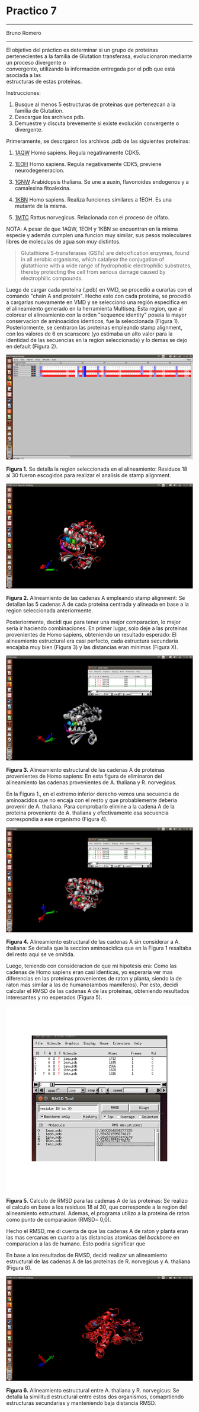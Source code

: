 # Practico 7



-----



Bruno Romero





-----





El	 objetivo	 del	 práctico	 es	 determinar	 si	 un	 grupo	 de	 proteínas	 pertenecientes	 a	 la	
familia	 de	 Glutation	 transferasa,	 evolucionaron	 mediante	 un	 proceso	 divergente	 o	
convergente,	 utilizando	 la	 información	 entregada	 por	 el	 pdb	 que	 está	 asociada	 a	 las	
estructuras	de	estas	proteínas.		
	
  
  
  
  
Instrucciones:	
	
  
  
  
  
1. Busque al menos 5 estructuras de proteínas que pertenezcan a la familia de Glutation.	
2. Descargue los archivos pdb.	
3. Demuestre y discuta brevemente si existe evolución convergente o divergente.






Primeramente, se descrgaron los archivos .pdb de las siguientes proteínas:

1. [1AQW](https://www.rcsb.org/pdb/explore/explore.do?structureId=1AQW)   Homo sapiens. Regula negativamente CDK5.

2. [1EOH](https://www.rcsb.org/pdb/explore/explore.do?structureId=1EOH)   Homo sapiens. Regula negativamente CDK5, previene neurodegeneracion.

3. [1GNW](https://www.rcsb.org/pdb/explore/explore.do?structureId=1GNW)   Arabidopsis thaliana. Se une a auxin, flavonoides endogenos y a camalexina fitoalexina.

4. [1KBN](https://www.rcsb.org/pdb/explore/explore.do?structureId=1KBN)   Homo sapiens. Realiza funciones similares a 1EOH. Es una mutante de la misma.

5. [1MTC](https://www.rcsb.org/pdb/explore/explore.do?structureId=1MTC)   Rattus norvegicus. Relacionada con el proceso de olfato.




NOTA: A pesar de que 1AQW, 1EOH y 1KBN se encuentran en la misma especie y además cumplen una funcion muy similar, sus pesos moleculares libres de moleculas de agua son muy distintos.




> Glutathione S-transferases (GSTs) are detoxification enzymes, found in all aerobic organisms, which catalyse the conjugation of glutathione with a wide range of hydrophobic electrophilic substrates, thereby protecting the cell from serious damage caused by electrophilic compounds.



Luego de cargar cada proteína (.pdb) en VMD, se procedió a curarlas con el comando "chain A and protein". Hecho esto con cada proteina, se procedió a cargarlas nuevamente en VMD y se seleccionó una región especifica en el alineamiento generado en la herramienta Multiseq. Esta region, que al colorear el alineamiento con la orden "sequence identity" poseia la mayor conservacion de aminoacidos identicos, fue la seleccionada (Figura 1). Posteriormente, se centraron las proteinas empleando stamp alignment, con los valores de 6 en scanscore (yo estimaba un alto valor para la identidad de las secuencias en la region seleccionada) y lo demas se dejo en default (Figura 2).




![Alineamientoregion](https://github.com/CapitanFlint/Pr-ctico-7/blob/master/alineamientoooo.png)




__Figura 1.__ Se detalla la region seleccionada en el alineamiento: Residuos 18 al 30 fueron escogidos para realizar el analisis de stamp alignment.




![ChainA](https://github.com/CapitanFlint/Pr-ctico-7/blob/master/alineamientochainA.png)




__Figura 2.__ Alineamiento de las cadenas A empleando stamp alignment: Se detallan las 5 cadenas A de cada proteina centrada y alineada en base a la region seleccionada anteriormente.




Posteriormente, decidi que para tener una mejor comparacion, lo mejor seria ir haciendo combinaciones. En primer lugar, solo deje a las proteinas provenientes de Homo sapiens, obteniendo un resultado esperado: El alineamiento estructural era casi perfecto, cada estructura secundaria encajaba muy bien (Figura 3) y las distancias eran mínimas (Figura X).




![Sinplantaniraton](https://github.com/CapitanFlint/Pr-ctico-7/blob/master/sin%20raton.png)




__Figura 3.__ Alineamiento estructural de las cadenas A de proteinas provenientes de Homo sapiens: En esta figura de eliminaron del alineamiento las cadenas provenientes de A. thaliana y R. norvegicus.



En la Figura 1., en el extremo inferior derecho vemos una secuencia de aminoacidos que no encaja con el resto y que probablemente deberia provenir de A. thaliana. Para comprobarlo elimine a la cadena A de la proteina proveniente de A. thaliana y efectivamente esa secuencia correspondia a ese organismo (Figura 4).




![sinplanta](https://github.com/CapitanFlint/Pr-ctico-7/blob/master/sinplanta.png)




__Figura 4.__ Alineamiento estructural de las cadenas A sin considerar a A. thaliana: Se detalla que la seccion aminoacidica que en la Figura 1 resaltaba del resto aqui se ve omitida.






Luego, teniendo con consideracion de que mi hipotesis era: Como las cadenas de Homo sapiens eran casi identicas, yo esperaria ver mas diferencias en las proteinas provenientes de raton y planta, siendo la de raton mas similar a las de humano(ambos mamiferos). Por esto, decidi calcular el RMSD de las cadenas A de las proteinas, obteniendo resultados interesantes y no esperados (Figura 5).



![RMSD](https://github.com/CapitanFlint/Pr-ctico-7/blob/master/gregeergrggr.png)




__Figura 5.__ Calculo de RMSD para las cadenas A de las proteinas: Se realizo el calculo en base a los residuos 18 al 30, que corresponde a la region del alineamiento estructural. Ademas, el programa utilizo a la proteina de raton como punto de comparacion (RMSD= 0,0).



Hecho el RMSD, me di cuenta de que las cadenas A de raton y planta eran las mas cercanas en cuanto a las distancias atomicas del _backbone_ en comparacion a las de humano. Esto podria significar que



En base a los resultados de RMSD, decidi realizar un alineamiento estructural de las cadenas A de las proteinas de R. norvegicus y A. thaliana (Figura 6).




![plantayraton](https://github.com/CapitanFlint/Pr-ctico-7/blob/master/raton%20y%20planta.png)




__Figura 6.__ Alineamiento estructural entre A. thaliana y R. norvegicus: Se detalla la similitud estructural entre estos dos organismos, comaprtiendo estructuras secundarias y manteniendo baja distancia RMSD.








